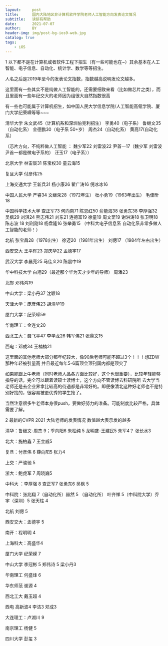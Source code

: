```yaml
---
layout:     post
title:      国内大陆地区非计算机软件学院老师人工智能方向发表论文情况
subtitle:   读研有帮助
date:       2021-07-07
author:     BY
header-img: img/post-bg-ios9-web.jpg
catalog: true
tags:
    - iOS
---
```


1 以下都不是在计算机或者软件工程下招生（有一些可能也在~）其余基本在人工智能、电子信息、自动化、统计学、数学等等招生。

人名之后是2019年至今的发表论文指数，指数越高说明发论文越多。

这里面有一些其实不是纯做人工智能的，还需要细致来看（比如做芯片之类），而且里面有一些年纪交大的老师因为组很大自然指数很高

有一些也可能属于计算机招生，如中国人民大学信息学院/人工智能高瓴学院、厦门大学纪荣嵘等等~~~

清华大学 朱文武45（计算机系和深圳伯克利招生） 李勇40（电子系） 鲁继文35（自动化系） 金德鹏30（电子系 50+岁） 周杰24（自动化系） 黄高17(自动化系） 

（芯片方向，不纯粹做人工智能 ： 魏少军22 刘雷波22 尹首一17（魏少军 刘雷波 尹首一都是微电子系的） 汪玉17（电子系））

北京大学 林宙辰31 陈宝权30 童云海15

复旦大学 付彦伟25

上海交通大学 王新兵31 杨小康26 翟广涛16 倪冰冰16

中国人民大学  严睿34 文继荣28（1972年生） 杜小勇19（1963年出生） 毛佳昕18

中国科学技术大学 查正军73 何向南71 陈恩红50 俞能海38 张勇东38 李厚强32 吴枫29 刘淇24 熊志伟21 刘东21 连德富19 徐童19 周文罡19 谢洪涛18 张卫明18 陈志波 18 刘利刚18 杨盘隆16 张举勇15 （中科大电子信息系 自动化系非常多做人工智能的老师！）

北航 张宝昌28（1978出生） 徐迈20（1981年出生）  刘偲17 （1984年左右出生）

西安交大 王平辉23 郑庆华22 孟德宇17  

武汉大学 李晨亮25 马佳义20 陈震中19 

华中科技大学 白翔29（最近那个华为天才少年的导师） 周潘23

北邮 邓伟鸿19

中山大学：梁小丹37 沈颖18

天津大学：庞彦伟23  胡清华19 

厦门大学：纪荣嵘59  

华南理工：金连文20  

西北工大：聂飞平47 李学龙26 韩军伟21  张鼎文15 

西电：邓成34 王楠楠21 

这里面的其他老师大部分都年纪较大，像90后老师可能不超过3个！！！想ZDW那种年轻被引量高 并且最近每年5-6篇顶会顶刊国内都是顶尖了

如果能跟上牛老师（同时老师人品各方面比较好，这个也很重要），比较年轻能够指导的话，完全可以跟着读硕士读博士，这个方向不管读博去科研院所 去大学当老师还是去企业界拿比较高的待遇都是非常好的。即便像清北这种好老师也不是特别好找的，很容易被更优秀的学生抢了。

当然注意很多牛老师本身很push，要做好努力的准备。可能制度比较严格，具体需要了解。


2 最新的CVPR 2021 大陆老师的发表情况 数值越大表示发的越多 

清华：鲁继文-周杰 9；季向阳6 朱松纯 5 龙明盛-王建民5 朱军4？ 张长水3 

北大：施柏鑫 7 王立威5 

复旦：付彦伟 6 薛向阳5 张力4 

上交：严骏驰 5 

浙大：鲍虎军 7 周晓巍5

中科大 ：李厚强 8 查正军7 张勇东6 吴枫 5 

中科院：张兆翔 7（自动化所）赫然 5 （自动化所） 叶齐祥 5（中科院大学）乔宇（深圳）5 张天柱 4 

北航 刘偲 5 

西安交大：孟德宇 5 

南开：程明明 4 

上海科大：高盛华4 

厦门大学 纪荣嵘 7

中山大学 李冠彬 5 郑伟诗 5  梁小丹3 

华南理工 何盛烽 6 

华东师范 谢源 4 

西北工大 戴玉超 4 

西电 高新波4 李洁3 邓成3 

大连理工：卢湖川 9

南京理工 杨健 5 

四川大学 彭玺 3 
